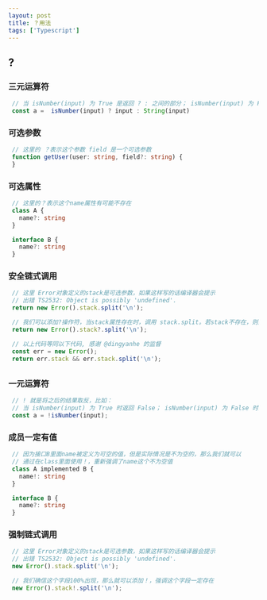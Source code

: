 ```yaml
---
layout: post
title: ？用法
tags: ['Typescript']
---
```


## ?

### 三元运算符

```typescript
 // 当 isNumber(input) 为 True 是返回 ? : 之间的部分； isNumber(input) 为 False 时
 const a =  isNumber(input) ? input : String(input)
```

### 可选参数

```typescript
 // 这里的 ？表示这个参数 field 是一个可选参数
 function getUser(user: string, field?: string) {
 }
```

### 可选属性

```typescript
 // 这里的？表示这个name属性有可能不存在
 class A {
   name?: string
 }

 interface B {
   name?: string
 }
```

### 安全链式调用

```typescript
 // 这里 Error对象定义的stack是可选参数，如果这样写的话编译器会提示
 // 出错 TS2532: Object is possibly 'undefined'.
 return new Error().stack.split('\n');

 // 我们可以添加?操作符，当stack属性存在时，调用 stack.split。若stack不存在，则返回空
 return new Error().stack?.split('\n');

 // 以上代码等同以下代码, 感谢 @dingyanhe 的监督
 const err = new Error();
 return err.stack && err.stack.split('\n');
```

##

### 一元运算符

```typescript
 // ! 就是将之后的结果取反，比如：
 // 当 isNumber(input) 为 True 时返回 False； isNumber(input) 为 False 时返回True
 const a = !isNumber(input);
```

### 成员一定有值

```typescript
 // 因为接口B里面name被定义为可空的值，但是实际情况是不为空的，那么我们就可以
 // 通过在class里面使用！，重新强调了name这个不为空值
 class A implemented B {
   name!: string
 }

 interface B {
   name?: string
 }
```

### 强制链式调用

```typescript
 // 这里 Error对象定义的stack是可选参数，如果这样写的话编译器会提示
 // 出错 TS2532: Object is possibly 'undefined'.
 new Error().stack.split('\n');

 // 我们确信这个字段100%出现，那么就可以添加！，强调这个字段一定存在
 new Error().stack!.split('\n');
```
